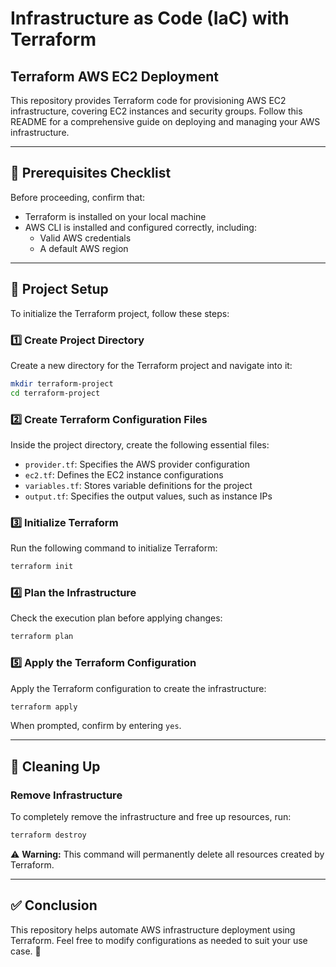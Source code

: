 # Infrastructure as Code (IaC) with Terraform

## Terraform AWS EC2 Deployment
This repository provides Terraform code for provisioning AWS EC2 infrastructure, covering EC2 instances and security groups. Follow this README for a comprehensive guide on deploying and managing your AWS infrastructure.

---

## **📌 Prerequisites Checklist**
Before proceeding, confirm that:

- Terraform is installed on your local machine
- AWS CLI is installed and configured correctly, including:
    - Valid AWS credentials
    - A default AWS region

---

## **📌 Project Setup**
To initialize the Terraform project, follow these steps:

### **1️⃣ Create Project Directory**
Create a new directory for the Terraform project and navigate into it:
```bash
mkdir terraform-project
cd terraform-project
```

### **2️⃣ Create Terraform Configuration Files**
Inside the project directory, create the following essential files:

- `provider.tf`: Specifies the AWS provider configuration
- `ec2.tf`: Defines the EC2 instance configurations
- `variables.tf`: Stores variable definitions for the project
- `output.tf`: Specifies the output values, such as instance IPs

### **3️⃣ Initialize Terraform**
Run the following command to initialize Terraform:
```bash
terraform init
```

### **4️⃣ Plan the Infrastructure**
Check the execution plan before applying changes:
```bash
terraform plan
```

### **5️⃣ Apply the Terraform Configuration**
Apply the Terraform configuration to create the infrastructure:
```bash
terraform apply
```
When prompted, confirm by entering `yes`.

---

## **🛑 Cleaning Up**
### **Remove Infrastructure**
To completely remove the infrastructure and free up resources, run:
```bash
terraform destroy
```
⚠️ **Warning:** This command will permanently delete all resources created by Terraform.

---

## **✅ Conclusion**
This repository helps automate AWS infrastructure deployment using Terraform. Feel free to modify configurations as needed to suit your use case. 🚀

